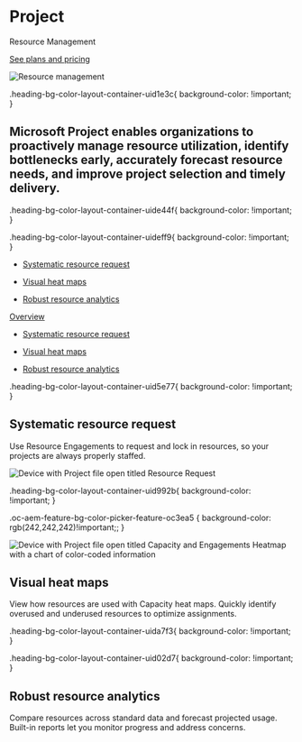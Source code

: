 # Project

  

Resource Management

[See plans and pricing](https://www.microsoft.com/en-us/microsoft-365/project/compare-microsoft-project-management-software?tab=1)

![Resource management](https://cdn-dynmedia-1.microsoft.com/is/image/microsoftcorp/Hero_ResourceMgmt_2x_RE27Fne?resMode=sharp2&op_usm=1.5,0.65,15,0&wid=1921&qlt=100&fmt=png-alpha&fit=constrain)

.heading-bg-color-layout-container-uid1e3c{ background-color: !important; }

## Microsoft Project enables organizations to proactively manage resource utilization, identify bottlenecks early, accurately forecast resource needs, and improve project selection and timely delivery.

.heading-bg-color-layout-container-uide44f{ background-color: !important; }

.heading-bg-color-layout-container-uideff9{ background-color: !important; }

- [Systematic resource request](https://www.microsoft.com/en-us/microsoft-365/project/resource-management?rtc=1#feature-oc7db2)
    
- [Visual heat maps](https://www.microsoft.com/en-us/microsoft-365/project/resource-management?rtc=1#feature-oc3ea5)
    
- [Robust resource analytics](https://www.microsoft.com/en-us/microsoft-365/project/resource-management?rtc=1#feature-oc7db6)
    

[Overview](javascript:void(0))

- [Systematic resource request](https://www.microsoft.com/en-us/microsoft-365/project/resource-management?rtc=1#feature-oc7db2)
    
- [Visual heat maps](https://www.microsoft.com/en-us/microsoft-365/project/resource-management?rtc=1#feature-oc3ea5)
    
- [Robust resource analytics](https://www.microsoft.com/en-us/microsoft-365/project/resource-management?rtc=1#feature-oc7db6)
    

.heading-bg-color-layout-container-uid5e77{ background-color: !important; }

## Systematic resource request

Use Resource Engagements to request and lock in resources, so your projects are always properly staffed.

![Device with Project file open titled Resource Request](https://cdn-dynmedia-1.microsoft.com/is/image/microsoftcorp/Image_Systematic_2x_RE27Nbq-1?resMode=sharp2&op_usm=1.5,0.65,15,0&wid=1920&qlt=100&fmt=png-alpha&fit=constrain)

.heading-bg-color-layout-container-uid992b{ background-color: !important; }

.oc-aem-feature-bg-color-picker-feature-oc3ea5 { background-color: rgb(242,242,242)!important;; }

![Device with Project file open titled Capacity and Engagements Heatmap with a chart of color-coded information ](https://cdn-dynmedia-1.microsoft.com/is/image/microsoftcorp/Image_VisualHeatMaps_2x_RE27SnV-1?resMode=sharp2&op_usm=1.5,0.65,15,0&wid=1920&hei=700&qlt=100&fmt=png-alpha&fit=constrain)

## Visual heat maps

View how resources are used with Capacity heat maps. Quickly identify overused and underused resources to optimize assignments.

.heading-bg-color-layout-container-uida7f3{ background-color: !important; }

.heading-bg-color-layout-container-uid02d7{ background-color: !important; }

## Robust resource analytics

Compare resources across standard data and forecast projected usage. Built-in reports let you monitor progress and address concerns.